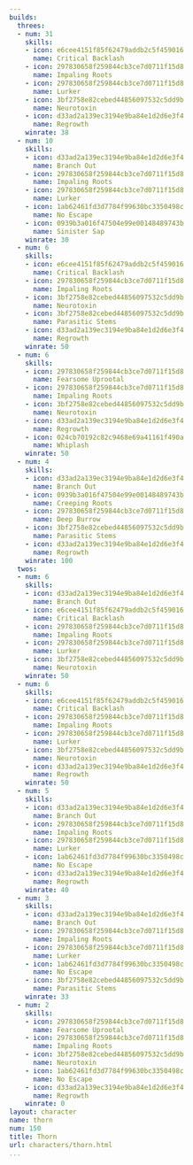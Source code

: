 ```yaml
---
builds:
  threes:
  - num: 31
    skills:
    - icon: e6cee4151f85f62479addb2c5f459016
      name: Critical Backlash
    - icon: 297830658f259844cb3ce7d0711f15d8
      name: Impaling Roots
    - icon: 297830658f259844cb3ce7d0711f15d8
      name: Lurker
    - icon: 3bf2758e82cebed44856097532c5dd9b
      name: Neurotoxin
    - icon: d33ad2a139ec3194e9ba84e1d2d6e3f4
      name: Regrowth
    winrate: 38
  - num: 10
    skills:
    - icon: d33ad2a139ec3194e9ba84e1d2d6e3f4
      name: Branch Out
    - icon: 297830658f259844cb3ce7d0711f15d8
      name: Impaling Roots
    - icon: 297830658f259844cb3ce7d0711f15d8
      name: Lurker
    - icon: 1ab62461fd3d7784f99630bc3350498c
      name: No Escape
    - icon: 0939b3a016f47504e99e00148489743b
      name: Sinister Sap
    winrate: 30
  - num: 6
    skills:
    - icon: e6cee4151f85f62479addb2c5f459016
      name: Critical Backlash
    - icon: 297830658f259844cb3ce7d0711f15d8
      name: Impaling Roots
    - icon: 3bf2758e82cebed44856097532c5dd9b
      name: Neurotoxin
    - icon: 3bf2758e82cebed44856097532c5dd9b
      name: Parasitic Stems
    - icon: d33ad2a139ec3194e9ba84e1d2d6e3f4
      name: Regrowth
    winrate: 50
  - num: 6
    skills:
    - icon: 297830658f259844cb3ce7d0711f15d8
      name: Fearsome Uprootal
    - icon: 297830658f259844cb3ce7d0711f15d8
      name: Impaling Roots
    - icon: 3bf2758e82cebed44856097532c5dd9b
      name: Neurotoxin
    - icon: d33ad2a139ec3194e9ba84e1d2d6e3f4
      name: Regrowth
    - icon: 024cb70192c82c9468e69a41161f490a
      name: Whiplash
    winrate: 50
  - num: 4
    skills:
    - icon: d33ad2a139ec3194e9ba84e1d2d6e3f4
      name: Branch Out
    - icon: 0939b3a016f47504e99e00148489743b
      name: Creeping Roots
    - icon: 297830658f259844cb3ce7d0711f15d8
      name: Deep Burrow
    - icon: 3bf2758e82cebed44856097532c5dd9b
      name: Parasitic Stems
    - icon: d33ad2a139ec3194e9ba84e1d2d6e3f4
      name: Regrowth
    winrate: 100
  twos:
  - num: 6
    skills:
    - icon: d33ad2a139ec3194e9ba84e1d2d6e3f4
      name: Branch Out
    - icon: e6cee4151f85f62479addb2c5f459016
      name: Critical Backlash
    - icon: 297830658f259844cb3ce7d0711f15d8
      name: Impaling Roots
    - icon: 297830658f259844cb3ce7d0711f15d8
      name: Lurker
    - icon: 3bf2758e82cebed44856097532c5dd9b
      name: Neurotoxin
    winrate: 50
  - num: 6
    skills:
    - icon: e6cee4151f85f62479addb2c5f459016
      name: Critical Backlash
    - icon: 297830658f259844cb3ce7d0711f15d8
      name: Impaling Roots
    - icon: 297830658f259844cb3ce7d0711f15d8
      name: Lurker
    - icon: 3bf2758e82cebed44856097532c5dd9b
      name: Neurotoxin
    - icon: d33ad2a139ec3194e9ba84e1d2d6e3f4
      name: Regrowth
    winrate: 50
  - num: 5
    skills:
    - icon: d33ad2a139ec3194e9ba84e1d2d6e3f4
      name: Branch Out
    - icon: 297830658f259844cb3ce7d0711f15d8
      name: Impaling Roots
    - icon: 297830658f259844cb3ce7d0711f15d8
      name: Lurker
    - icon: 1ab62461fd3d7784f99630bc3350498c
      name: No Escape
    - icon: d33ad2a139ec3194e9ba84e1d2d6e3f4
      name: Regrowth
    winrate: 40
  - num: 3
    skills:
    - icon: d33ad2a139ec3194e9ba84e1d2d6e3f4
      name: Branch Out
    - icon: 297830658f259844cb3ce7d0711f15d8
      name: Impaling Roots
    - icon: 297830658f259844cb3ce7d0711f15d8
      name: Lurker
    - icon: 1ab62461fd3d7784f99630bc3350498c
      name: No Escape
    - icon: 3bf2758e82cebed44856097532c5dd9b
      name: Parasitic Stems
    winrate: 33
  - num: 2
    skills:
    - icon: 297830658f259844cb3ce7d0711f15d8
      name: Fearsome Uprootal
    - icon: 297830658f259844cb3ce7d0711f15d8
      name: Impaling Roots
    - icon: 3bf2758e82cebed44856097532c5dd9b
      name: Neurotoxin
    - icon: 1ab62461fd3d7784f99630bc3350498c
      name: No Escape
    - icon: d33ad2a139ec3194e9ba84e1d2d6e3f4
      name: Regrowth
    winrate: 0
layout: character
name: thorn
num: 150
title: Thorn
url: characters/thorn.html
...
```

